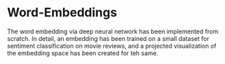 # Word-Embeddings

The word embedding via deep neural network has been implemented from scratch. In detail, an embedding has been trained on a small dataset for sentiment classification on movie reviews, and a projected visualization of the embedding space has been created for teh same.

